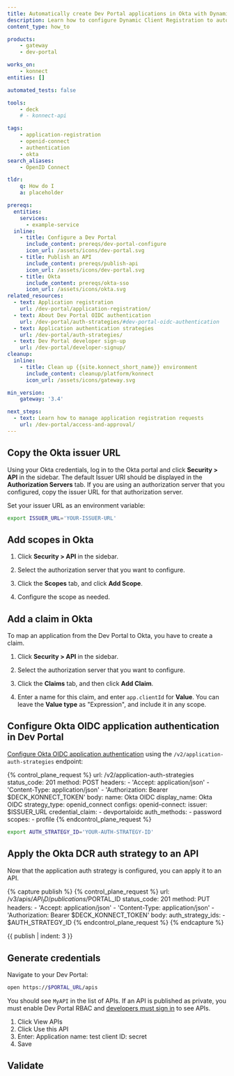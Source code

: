 ```yaml
---
title: Automatically create Dev Portal applications in Okta with Dynamic Client Registration
description: Learn how to configure Dynamic Client Registration to automatically create Dev Portal applications in Okta.
content_type: how_to

products:
    - gateway
    - dev-portal

works_on:
    - konnect
entities: []

automated_tests: false

tools:
    - deck
    # - konnect-api

tags:
    - application-registration
    - openid-connect
    - authentication
    - okta
search_aliases:
    - OpenID Connect

tldr:
    q: How do I 
    a: placeholder

prereqs:
  entities:
    services:
      - example-service
  inline:
    - title: Configure a Dev Portal
      include_content: prereqs/dev-portal-configure
      icon_url: /assets/icons/dev-portal.svg
    - title: Publish an API
      include_content: prereqs/publish-api
      icon_url: /assets/icons/dev-portal.svg
    - title: Okta
      include_content: prereqs/okta-sso
      icon_url: /assets/icons/okta.svg
related_resources:
  - text: Application registration
    url: /dev-portal/application-registration/
  - text: About Dev Portal OIDC authentication
    url: /dev-portal/auth-strategies/#dev-portal-oidc-authentication
  - text: Application authentication strategies
    url: /dev-portal/auth-strategies/
  - text: Dev Portal developer sign-up
    url: /dev-portal/developer-signup/
cleanup:
  inline:
    - title: Clean up {{site.konnect_short_name}} environment
      include_content: cleanup/platform/konnect
      icon_url: /assets/icons/gateway.svg

min_version:
    gateway: '3.4'

next_steps:
  - text: Learn how to manage application registration requests
    url: /dev-portal/access-and-approval/
---
```


## Copy the Okta issuer URL

Using your Okta credentials, log in to the Okta portal and click **Security > API** in the sidebar. The default Issuer URI should be displayed in the **Authorization Servers** tab. If you are using an authorization server that you configured, copy the issuer URL for that authorization server.

Set your issuer URL as an environment variable:
```sh
export ISSUER_URL='YOUR-ISSUER-URL'
```

## Add scopes in Okta

1. Click **Security > API** in the sidebar.

3. Select the authorization server that you want to configure.

4. Click the **Scopes** tab, and click **Add Scope**.

1. Configure the scope as needed.

## Add a claim in Okta

To map an application from the Dev Portal to Okta, you have to create a claim.

1. Click **Security > API** in the sidebar.

3. Select the authorization server that you want to configure.

4. Click the **Claims** tab, and then click **Add Claim**.

5. Enter a name for this claim, and enter `app.clientId` for **Value**. You can leave the **Value type** as "Expression", and include it in any scope.

## Configure Okta OIDC application authentication in Dev Portal

[Configure Okta OIDC application authentication](/api/konnect/application-auth-strategies/v2/#/operations/create-app-auth-strategy) using the `/v2/application-auth-strategies` endpoint:

<!--vale off-->
{% control_plane_request %}
url: /v2/application-auth-strategies
status_code: 201
method: POST
headers:
    - 'Accept: application/json'
    - 'Content-Type: application/json'
    - 'Authorization: Bearer $DECK_KONNECT_TOKEN'
body:
    name: Okta OIDC
    display_name: Okta OIDC
    strategy_type: openid_connect
    configs:
        openid-connect:
            issuer: $ISSUER_URL
            credential_claim: 
            - devportaloidc
            auth_methods: 
            - password
            scopes: 
            - profile
{% endcontrol_plane_request %}
<!--vale on-->

```sh
export AUTH_STRATEGY_ID='YOUR-AUTH-STRATEGY-ID'
```

## Apply the Okta DCR auth strategy to an API

Now that the application auth strategy is configured, you can apply it to an API.

<!--vale off-->
{% capture publish %}
{% control_plane_request %}
url: /v3/apis/$API_ID/publications/$PORTAL_ID
status_code: 201
method: PUT
headers:
    - 'Accept: application/json'
    - 'Content-Type: application/json'
    - 'Authorization: Bearer $DECK_KONNECT_TOKEN'
body:
    auth_strategy_ids: 
    - $AUTH_STRATEGY_ID
{% endcontrol_plane_request %}
{% endcapture %}

{{ publish | indent: 3 }}
<!--vale on-->

## Generate credentials

Navigate to your Dev Portal:

```sh
open https://$PORTAL_URL/apis
```

You should see `MyAPI` in the list of APIs. If an API is published as private, you must enable Dev Portal RBAC and [developers must sign in](/dev-portal/developer-signup/) to see APIs.

1. Click View APIs
1. Click Use this API
1. Enter:
    Application name: test
    client ID: secret
1. Save

## Validate




